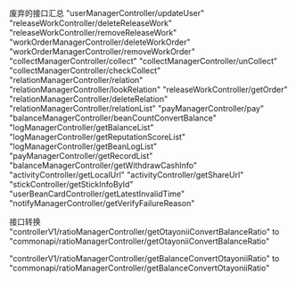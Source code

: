 
废弃的接口汇总
"userManagerController/updateUser"
"releaseWorkController/deleteReleaseWork"
"releaseWorkController/removeReleaseWork"
"workOrderManagerController/deleteWorkOrder"
"workOrderManagerController/removeWorkOrder"
"collectManagerController/collect"
"collectManagerController/unCollect"
"collectManagerController/checkCollect"
"relationManagerController/relation"
"relationManagerController/lookRelation"
"releaseWorkController/getOrder"
"relationManagerController/deleteRelation"
"relationManagerController/relationList"
"payManagerController/pay"
"balanceManagerController/beanCountConvertBalance"
"logManagerController/getBalanceList"
"logManagerController/getReputationScoreList"
"logManagerController/getBeanLogList"
"payManagerController/getRecordList"
"balanceManagerController/getWithdrawCashInfo"
"activityController/getLocalUrl"
"activityController/getShareUrl"
"stickController/getStickInfoById"
"userBeanCardController/getLatestInvalidTime"
"notifyManagerController/getVerifyFailureReason"

接口转换
"controllerV1/ratioManagerController/getOtayoniiConvertBalanceRatio"
to
"commonapi/ratioManagerController/getOtayoniiConvertBalanceRatio"

"controllerV1/ratioManagerController/getBalanceConvertOtayoniiRatio"
to
"commonapi/ratioManagerController/getBalanceConvertOtayoniiRatio"